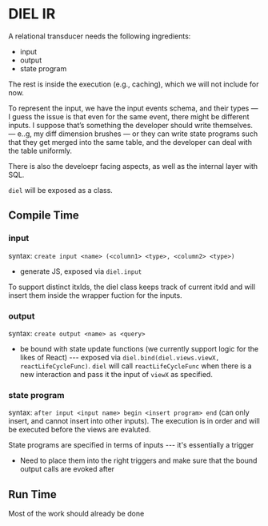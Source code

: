 # DIEL IR

A relational transducer needs the following ingredients:

* input
* output
* state program

The rest is inside the execution (e.g., caching), which we will not include for now.

To represent the input, we have the input events schema, and their types — I guess the issue is that even for the same event, there might be different inputs. I suppose that’s something the developer should write themselves. — e..g, my diff dimension brushes — or they can write state programs such that they get merged into the same table, and the developer can deal with the table uniformly.

There is also the develoepr facing aspects, as well as the internal layer with SQL.

`diel` will be exposed as a class.

## Compile Time

### input

syntax: `create input <name> (<column1> <type>, <column2> <type>)`

* generate JS, exposed via `diel.input`

To support distinct itxIds, the diel class keeps track of current itxId and will insert them inside the wrapper fuction for the inputs.

### output

syntax: `create output <name> as <query>`

* be bound with state update functions (we currently support logic for the likes of React) --- exposed via `diel.bind(diel.views.viewX, reactLifeCycleFunc)`.  `diel` will call `reactLifeCycleFunc` when there is a new interaction and pass it the input of `viewX` as specified.

### state program

syntax: `after input <input name> begin <insert program> end` (can only insert, and cannot insert into other inputs). The execution is in order and will be executed before the views are evaluted.

State programs are specified in terms of inputs --- it's essentially a trigger

* Need to place them into the right triggers and make sure that the bound output calls are evoked after

## Run Time

Most of the work should already be done